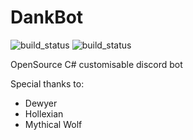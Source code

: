 # DankBot
![build_status](https://travis-ci.org/AlexandreRouma/DankBot.svg?branch=master)
![build_status](https://i.imgur.com/lQAHad1.png)

OpenSource C# customisable discord bot

Special thanks to:

* Dewyer
* Hollexian
* Mythical Wolf
